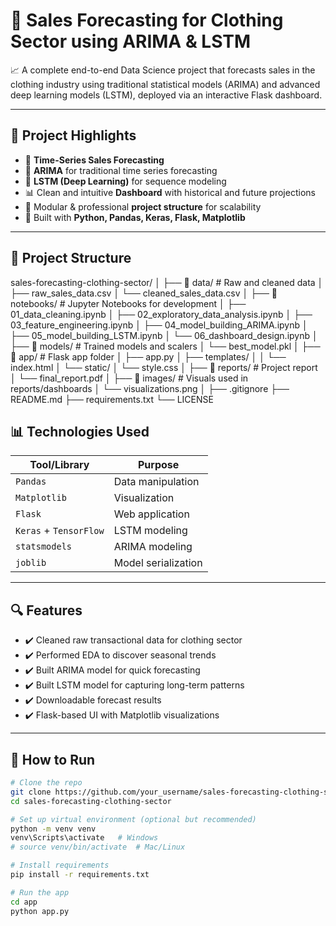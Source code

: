 # 👗 Sales Forecasting for Clothing Sector using ARIMA & LSTM

📈 A complete end-to-end Data Science project that forecasts sales in the clothing industry using traditional statistical models (ARIMA) and advanced deep learning models (LSTM), deployed via an interactive Flask dashboard.

---

## 🚀 Project Highlights

- 📅 **Time-Series Sales Forecasting**
- 🤖 **ARIMA** for traditional time series forecasting
- 🧠 **LSTM (Deep Learning)** for sequence modeling
- 📊 Clean and intuitive **Dashboard** with historical and future projections
- 📁 Modular & professional **project structure** for scalability
- 🧪 Built with **Python, Pandas, Keras, Flask, Matplotlib**

---

## 📂 Project Structure

sales-forecasting-clothing-sector/
│
├── 📁 data/ # Raw and cleaned data
│ ├── raw_sales_data.csv
│ └── cleaned_sales_data.csv
│
├── 📁 notebooks/ # Jupyter Notebooks for development
│ ├── 01_data_cleaning.ipynb
│ ├── 02_exploratory_data_analysis.ipynb
│ ├── 03_feature_engineering.ipynb
│ ├── 04_model_building_ARIMA.ipynb
│ ├── 05_model_building_LSTM.ipynb
│ └── 06_dashboard_design.ipynb
│
├── 📁 models/ # Trained models and scalers
│ └── best_model.pkl
│
├── 📁 app/ # Flask app folder
│ ├── app.py
│ ├── templates/
│ │ └── index.html
│ └── static/
│ └── style.css
│
├── 📁 reports/ # Project report
│ └── final_report.pdf
│
├── 📁 images/ # Visuals used in reports/dashboards
│ └── visualizations.png
│
├── .gitignore
├── README.md
├── requirements.txt
└── LICENSE

## 📊 Technologies Used

| Tool/Library | Purpose |
|--------------|---------|
| `Pandas` | Data manipulation |
| `Matplotlib` | Visualization |
| `Flask` | Web application |
| `Keras` + `TensorFlow` | LSTM modeling |
| `statsmodels` | ARIMA modeling |
| `joblib` | Model serialization |

---

## 🔍 Features

- ✔️ Cleaned raw transactional data for clothing sector
- ✔️ Performed EDA to discover seasonal trends
- ✔️ Built ARIMA model for quick forecasting
- ✔️ Built LSTM model for capturing long-term patterns
- ✔️ Downloadable forecast results
- ✔️ Flask-based UI with Matplotlib visualizations

---

## 🧪 How to Run

```bash
# Clone the repo
git clone https://github.com/your_username/sales-forecasting-clothing-sector.git
cd sales-forecasting-clothing-sector

# Set up virtual environment (optional but recommended)
python -m venv venv
venv\Scripts\activate   # Windows
# source venv/bin/activate  # Mac/Linux

# Install requirements
pip install -r requirements.txt

# Run the app
cd app
python app.py
